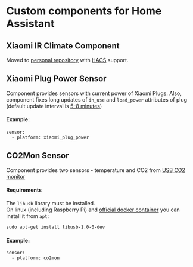 # Custom components for Home Assistant
## Xiaomi IR Climate Component

Moved to [personal repository](https://github.com/Anonym-tsk/homeassistant-climate-xiaomi-remote) with [HACS](https://github.com/custom-components/hacs) support.

## Xiaomi Plug Power Sensor

Component provides sensors with current power of Xiaomi Plugs. Also, component fixes long updates of `in_use` and `load_power` attributes of plug (default update interval is [5-8 minutes](http://docs.opencloud.aqara.cn/en/guideline/product-discription/#smart-plug))

#### Example:
```
sensor:
  - platform: xiaomi_plug_power
```


## CO2Mon Sensor

Component provides two sensors - temperature and CO2 from [USB CO2 monitor](https://habr.com/company/masterkit/blog/248403/)

#### Requirements
The `libusb` library must be installed.<br/>
On linux (including Raspberry Pi) and [official docker container](https://hub.docker.com/r/homeassistant/home-assistant/) you can install it from `apt`:
```
sudo apt-get install libusb-1.0-0-dev
```

#### Example:
```
sensor:
  - platform: co2mon
```
